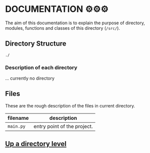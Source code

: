 # DOCUMENTATION ⚙⚙⚙
The aim of this documentation is to explain the purpose of directory, modules, functions and classes of this directory (`/src/`). 

## Directory Structure

```
./
```

### Description of each directory
... currently no directory
 
## Files
These are the rough description of the files in current directory.

| filename | description |
| ----- | ----- |
| `main.py` | entry point of the project. |

## [Up a directory level](../../DOC.md)